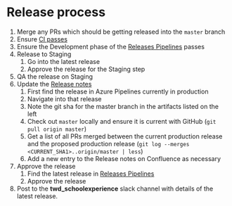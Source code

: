 # Release process

1. Merge any PRs which should be getting released into the `master` branch
2. Ensure [CI passes](https://dev.azure.com/dfe-ssp/S105-School-Experience/_build?definitionId=127) 
3. Ensure the Development phase of the [Releases Pipelines](https://dev.azure.com/dfe-ssp/S105-School-Experience/_release?_a=releases&view=mine&definitionId=38) passes
4. Release to Staging 
   1. Go into the latest release
   2. Approve the release for the Staging step
5. QA the release on Staging
6. Update the [Release notes](https://dfedigital.atlassian.net/wiki/spaces/SE/pages/1111916587/Release+Notes)
   1. First find the release in Azure Pipelines currently in production
   2. Navigate into that release
   3. Note the git sha for the master branch in the artifacts listed on the left
   4. Check out `master` locally and ensure it is current with GitHub (`git pull origin master`)
   5. Get a list of all PRs merged between the current production release and the proposed production release (`git log --merges <CURRENT_SHA1>..origin/master | less`)
   6. Add a new entry to the Release notes on Confluence as necessary
7. Approve the release
   1. Find the latest release in [Releases Pipelines](https://dev.azure.com/dfe-ssp/S105-School-Experience/_release?_a=releases&view=mine&definitionId=38)
   2. Approve the release
8. Post to the **twd_schoolexperience** slack channel with details of the latest
   release.
